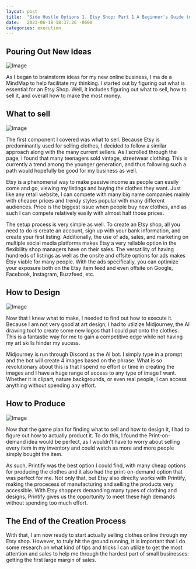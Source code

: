 ```yaml
---
layout: post
title:  "Side Hustle Options 1. Etsy Shop: Part 1 A Beginner's Guide to Crushing It in the Online Business Game" 
date:   2023-06-18 18:37:26 -0600
categories: execution
---
```


## Pouring Out New Ideas

![Image](https://res.cloudinary.com/dsdmfz9bs/image/upload/v1686966352/Screen_Shot_2023-06-16_at_7.45.30_PM_ttvxgc.png)

As I began to brainstorm ideas for my new online business, I ma de a MindMap to help facilitate my thinking. I started out by figuring out what is essential for an Etsy Shop. Well, it includes figuring out what to sell, how to sell it, and overall how to make the most money.

## What to sell

![Image](https://res.cloudinary.com/dsdmfz9bs/image/upload/v1686966725/Screen_Shot_2023-06-16_at_7.51.46_PM_w8ln9z.png)

The first component I covered was what to sell. Because Etsy is predominantly used for  selling clothes, I decided to follow a similar approach along with the many current sellers. As I scrolled through the page, I found that many teenagers sold vintage, streetwear clothing. This is currently a trend among the younger generation, and thus following such a path would hopefully be good for my business as well.

Etsy is a phenomenal way to make passive income as people can easily come and go, viewing my listings and buying the clothes they want. Just like any retail website, I can compete with many big name companies mainly with cheaper prices and trendy styles popular with many different audiences. Price is the biggest issue when people buy new clothes, and as such I can compete relatively easily with almost half those prices.

The setup process is very simple as well. To create an Etsy shop, all you need to do is create an account, sign up with your bank information, and create your first listing. Additionally, the use of ads, sales, and marketing on multiple social media platforms makes Etsy a very reliable option in the flexibility shop managers have on their sales. The versatility of having hundreds of listings as well as the onsite and offsite options for ads makes Etsy viable for many people. With the ads specifically, you can optimize your exposure both on the Etsy item feed and even offsite on Google, Facebook, Instagram, Buzzfeed, etc.

## How to Design

![Image](https://res.cloudinary.com/dsdmfz9bs/image/upload/v1686966838/Screen_Shot_2023-06-16_at_7.53.47_PM_egspgn.png)

Now that I knew what to make, I needed to find out how to execute it. Because I am not very good at art design, I had to utilzize Midjourney, the AI drawing tool to create some new logos that I could put onto the clothes. This is a fantastic way for me to gain a competitive edge while not having my art skills hinder my sucess.

Midjourney is run through Discord as the AI bot. I simply type in a prompt and the bot will create 4 images based on the phrase. What is so revolutionary about this is that I spend no effort or time in creating the images and I have a huge range of access to any type of image I want. Whether it is clipart, nature backgrounds, or even real people, I can access anything without spending any effort.

## How to Produce

![Image](https://res.cloudinary.com/dsdmfz9bs/image/upload/v1686967041/how-to-produce_nfa7h1.png)

Now that the game plan for finding what to sell and how to design it, I had to figure out how to actually product it. To do this, I found the Print-on-demand idea would be perfect, as I wouldn't have to worry about selling every item in my inventory and could watch as more and more people simply bought the item.

As such, Printify was the best option I could find, with many cheap options for producing the clothes and it also had the print-on-demand option that was perfect for me. Not only that, but Etsy also direclty works with Printify, making the procecess of manufacturing and selling the products very accessible. With Etsy shoppers demanding many types of clothing and designs, Printify gives us the opportunity to meet these high demands without spending too much effort.

## The End of the Creation Process

With that, I am now ready to start actually selling clothes online through my Etsy shop. However, to truly hit the ground running, it is important that I do some research on what kind of tips and tricks I can utilize to get the most attention and sales to help me through the hardest part of small businesses: getting the first large margin of sales.
